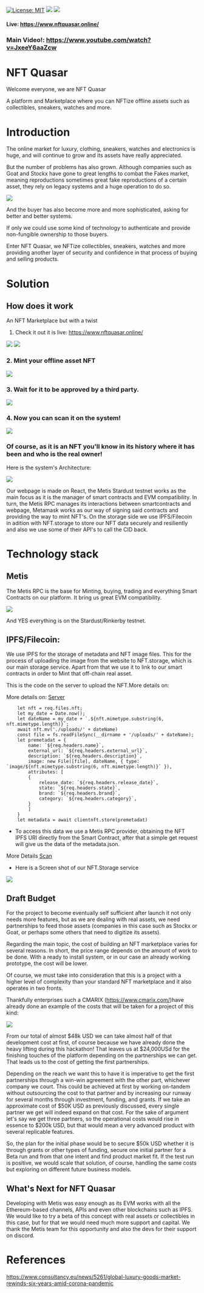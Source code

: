 [![License: MIT](https://img.shields.io/badge/License-MIT-yellow.svg)](https://opensource.org/licenses/MIT) [<img src="https://img.shields.io/badge/View-Website-blue">](https://www.nftquasar.online/) [<img src="https://img.shields.io/badge/View-Video-red">](https://www.youtube.com/watch?v=JxeeY6aaZcw)

#### Live: https://www.nftquasar.online/
### Main Video!: https://www.youtube.com/watch?v=JxeeY6aaZcw

# NFT Quasar

Welcome everyone, we are NFT Quasar

A platform and Marketplace where you can NFTize offline assets such as collectibles, sneakers, watches and more.

# Introduction

The online market for luxury, clothing, sneakers, watches and electronics is huge, and will continue to grow and its assets have really appreciated.

But the number of problems has also grown. Although companies such as Goat and Stockx have gone to great lengths to combat the Fakes market, meaning reproductions sometimes great fake reproductions of a certain asset, they rely on legacy systems and a huge operation to do so.

<img src="https://www.consultancy.eu/illustrations/news/detail/2020-11-19-095145419-Personal-luxury-goods-market-by-generation-_-Personal-luxury-goods-market-by-channel.jpg"> 


And the buyer has also become more and more sophisticated, asking for better and better systems. 

If only we could use some kind of technology to authenticate and provide non-fungible ownership to those buyers.

Enter NFT Quasar, we NFTize collectibles, sneakers, watches and more providing another layer of security and confidence in that process of buying and selling products.

# Solution 

## How does it work

An NFT Marketplace but with a twist

1. Check it out it is live: https://www.nftquasar.online/

<img src="https://i.ibb.co/YZWb9r7/Screenshot-from-2021-12-08-00-30-49.png">

<img src="https://i.ibb.co/P4D6Gf6/wheel2.png">

### 2. Mint your offline asset NFT

<img src="https://i.ibb.co/0BN6pr2/wheel3.png">

### 3. Wait for it to be approved by a third party.

<img src="https://i.ibb.co/G3jR9xJ/Pre-Approve.png">

### 4. Now you can scan it on the system!

<img src="https://i.ibb.co/5xycyyP/lastwheel.png">

### Of course, as it is an NFT you'll know in its history where it has been and who is the real owner!


Here is the system's Architecture:

<img src="https://i.ibb.co/s2BMvM2/Esquema.png">

Our webpage is made on React, the Metis Stardust testnet works as the main focus as it is the manager of smart contracts and EVM compatibility. In turn, the Metis RPC manages its interactions between smartcontracts and webpage, Metamask works as our way of signing said contracts and providing the way to mint NFT's. On the storage side we use IPFS/Filecoin in adition with NFT.storage to store our NFT data securely and resiliently and also we use some of their API's to call the CID back.

# Technology stack

## Metis

The Metis RPC is the base for Minting, buying, trading and everything Smart Contracts on our platform. It bring us great EVM compatibility.

<img src="https://i.ibb.co/GV8mQSB/contract.png">

And YES everything is on the Stardust/Rinkerby testnet.

## IPFS/Filecoin:

We use IPFS for the storage of metadata and NFT image files.
This for the process of uploading the image from the website to NFT.storage, which is our main storage service. Apart from that we use it to link to our smart contracts in order to Mint that off-chain real asset.

This is the code on the server to upload the NFT.More details on:

More details on: [Server](./Server/serverv3.js)

        let nft = req.files.nft;
        let my_date = Date.now();
        let dateName = my_date + `.${nft.mimetype.substring(6, nft.mimetype.length)}`;
        await nft.mv('./uploads/' + dateName)
        const file = fs.readFileSync(__dirname + '/uploads/' + dateName);
        let premetadat = {
            name: `${req.headers.name}`,
            external_url: `${req.headers.external_url}`,
            description: `${req.headers.description}`,
            image: new File([file], dateName, { type: `image/${nft.mimetype.substring(6, nft.mimetype.length)}` }),
            attributes: [
            {
                release_date: `${req.headers.release_date}`,
                state: `${req.headers.state}`,
                brand: `${req.headers.brand}`,
                category: `${req.headers.category}`,
            }
            ]
        }
        let metadata = await clientnft.store(premetadat)

- To access this data we use a Metis RPC provider, obtaining the NFT IPFS URI directly from the Smart Contract, after that a simple get request will give us the data of the metadata.json.

More Details [Scan](./WebPage/src/pages/scan.js)


- Here is a Screen shot of our NFT.Storage service

<img src="https://i.ibb.co/pwxkPHC/image.png">

## Draft Budget

For the project to become eventually self sufficient after launch it not only needs more features, but as we are dealing with real assets, we need partnerships to feed those assets (companies in this case such as Stockx or Goat, or perhaps some others that need to digitize its assets).

Regarding the main topic, the cost of building an NFT marketplace varies for several reasons. In short, the price range depends on the amount of work to be done. With a ready to install system, or in our case an already working prototype, the cost will be lower.

Of course, we must take into consideration that this is a project with a higher level of complexity than your standard NFT marketplace and it also operates in two fronts. 

Thankfully enterprises such a CMARIX (https://www.cmarix.com/)have already done an example of the costs that will be taken for a project of this kind:

<img src="https://i.ibb.co/0y8QPG6/budget.png">

From our total of almost $48k USD we can take almost half of that development cost at first, of course because we have already done the heavy lifting during this hackathon! That leaves us at $24,000USd for the finishing touches of the platform depending on the partnerships we can get. That leads us to the cost of getting the first partnerships.

Depending on the reach we want this to have it is imperative to get the first partnerships through a win-win agreement with the other part, whichever company we court. This could be achieved at first by working on-tandem without outsourcing the cost to that partner and by increasing our runway for several months through investment, funding, and grants. If we take an approximate cost of $50K USD as previously discussed, every single partner we get will indeed expand on that cost. For the sake of argument let's say we get three partners, so the operational costs would rise in essence to $200k USD, but that would mean a very advanced product with several replicable features. 

So, the plan for the initial phase would be to secure $50k USD whether it is through grants or other types of funding, secure one initial partner for a Beta run and from that one intent and find product market fit. If the test run is positive, we would scale that solution, of course, handling the same costs but exploring on different future business models.


## What's Next for NFT Quasar

Developing with Metis was easy enough as its EVM works with all the Ethereum-based channels, APIs and even other blockchains such as IPFS.
We would like to try a beta of this concept with real assets or collectibles in this case, but for that we would need much more support and capital. We thank the Metis team for this opportunity and also the devs for their support on discord.

# References

https://www.consultancy.eu/news/5261/global-luxury-goods-market-rewinds-six-years-amid-corona-pandemic
